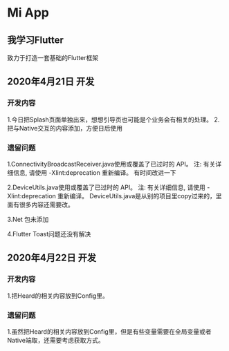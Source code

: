 # Mi App

## 我学习Flutter

致力于打造一套基础的Flutter框架

## 2020年4月21日 开发

### 开发内容
1.今日把Splash页面单独出来，想想引导页也可能是个业务会有相关的处理。
2.把与Native交互的内容添加，方便日后使用

### 遗留问题
1.ConnectivityBroadcastReceiver.java使用或覆盖了已过时的 API。
  注: 有关详细信息, 请使用 -Xlint:deprecation 重新编译。
  有时间改进一下

2.DeviceUtils.java使用或覆盖了已过时的 API。
  注: 有关详细信息, 请使用 -Xlint:deprecation 重新编译。
 DeviceUtils.java是从别的项目里copy过来的，里面有很多内容还需要改。

3.Net 包未添加

4.Flutter Toast问题还没有解决

## 2020年4月22日 开发
### 开发内容
1.把Heard的相关内容放到Config里。

### 遗留问题
1.虽然把Heard的相关内容放到Config里，但是有些变量需要在全局变量或者Native端取，还需要考虑获取方式。
